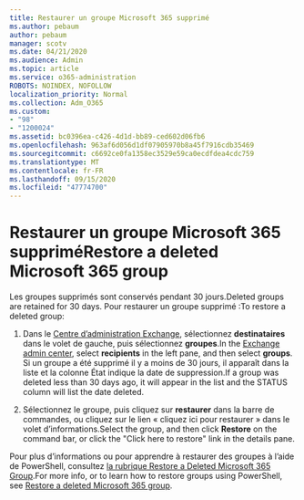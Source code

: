 ```yaml
---
title: Restaurer un groupe Microsoft 365 supprimé
ms.author: pebaum
author: pebaum
manager: scotv
ms.date: 04/21/2020
ms.audience: Admin
ms.topic: article
ms.service: o365-administration
ROBOTS: NOINDEX, NOFOLLOW
localization_priority: Normal
ms.collection: Adm_O365
ms.custom:
- "98"
- "1200024"
ms.assetid: bc0396ea-c426-4d1d-bb89-ced602d06fb6
ms.openlocfilehash: 963af6d056d1df07905970b8a45f7916cdb35469
ms.sourcegitcommit: c6692ce0fa1358ec3529e59ca0ecdfdea4cdc759
ms.translationtype: MT
ms.contentlocale: fr-FR
ms.lasthandoff: 09/15/2020
ms.locfileid: "47774700"
---
```

# <a name="restore-a-deleted-microsoft-365-group"></a><span data-ttu-id="53d7d-102">Restaurer un groupe Microsoft 365 supprimé</span><span class="sxs-lookup"><span data-stu-id="53d7d-102">Restore a deleted Microsoft 365 group</span></span>

<span data-ttu-id="53d7d-103">Les groupes supprimés sont conservés pendant 30 jours.</span><span class="sxs-lookup"><span data-stu-id="53d7d-103">Deleted groups are retained for 30 days.</span></span> <span data-ttu-id="53d7d-104">Pour restaurer un groupe supprimé :</span><span class="sxs-lookup"><span data-stu-id="53d7d-104">To restore a deleted group:</span></span>
  
1. <span data-ttu-id="53d7d-105">Dans le [Centre d’administration Exchange](https://outlook.office365.com/ecp/), sélectionnez **destinataires** dans le volet de gauche, puis sélectionnez **groupes**.</span><span class="sxs-lookup"><span data-stu-id="53d7d-105">In the [Exchange admin center](https://outlook.office365.com/ecp/), select **recipients** in the left pane, and then select **groups**.</span></span> <span data-ttu-id="53d7d-106">Si un groupe a été supprimé il y a moins de 30 jours, il apparaît dans la liste et la colonne État indique la date de suppression.</span><span class="sxs-lookup"><span data-stu-id="53d7d-106">If a group was deleted less than 30 days ago, it will appear in the list and the STATUS column will list the date deleted.</span></span>

2. <span data-ttu-id="53d7d-107">Sélectionnez le groupe, puis cliquez sur **restaurer** dans la barre de commandes, ou cliquez sur le lien « cliquez ici pour restaurer » dans le volet d’informations.</span><span class="sxs-lookup"><span data-stu-id="53d7d-107">Select the group, and then click **Restore** on the command bar, or click the "Click here to restore" link in the details pane.</span></span>

<span data-ttu-id="53d7d-108">Pour plus d’informations ou pour apprendre à restaurer des groupes à l’aide de PowerShell, consultez [la rubrique Restore a Deleted Microsoft 365 Group](https://go.microsoft.com/fwlink/?linkid=867802).</span><span class="sxs-lookup"><span data-stu-id="53d7d-108">For more info, or to learn how to restore groups using PowerShell, see [Restore a deleted Microsoft 365 group](https://go.microsoft.com/fwlink/?linkid=867802).</span></span>
  
